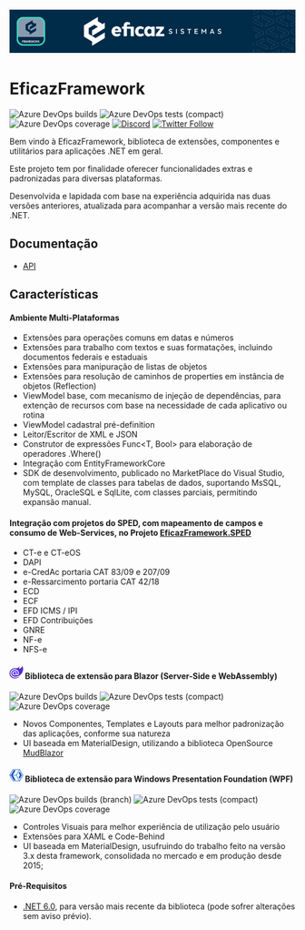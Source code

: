 # <p align="center"> ![EficazFramework](Assets/GitHub-HeaderReadme.png)

# EficazFramework

![Azure DevOps builds](https://eficazshields.azurewebsites.net/azure-devops/build/eficazcs/EficazFramework/27?&logo=azurepipelines&logoColor=white&style=flat-square)
![Azure DevOps tests (compact)](https://eficazshields.azurewebsites.net/azure-devops/tests/eficazcs/EficazFramework/18?compact_message&logo=azuredevops&logoColor=white&style=flat-square)
![Azure DevOps coverage](https://eficazshields.azurewebsites.net/azure-devops/coverage/eficazcs/EficazFramework/18?logo=codecov&logoColor=white&style=flat-square)
[![Discord](https://eficazshields.azurewebsites.net/discord/846078359498653706?color=purple&logo=discord&logoColor=white&style=flat-square)](https://discord.gg/ePvZEGBgaf)
[![Twitter Follow](https://eficazshields.azurewebsites.net/twitter/follow/EficazCS?color=blue&label=twitter&logo=twitter&logoColor=white&style=flat-square)](https://twitter.com/EficazCS)

   Bem vindo à EficazFramework, biblioteca de extensões, componentes e utilitários para aplicações .NET em geral.
   
   Este projeto tem por finalidade oferecer funcionalidades extras e padronizadas para diversas plataformas.
   
   Desenvolvida e lapidada com base na experiência adquirida nas duas versões anteriores, atualizada para acompanhar a versão mais recente do .NET.

## Documentação
 - [API](Docs/Api/Index.md)
   
## Características

#### Ambiente Multi-Plataformas
   - Extensões para operações comuns em datas e números
   - Extensões para trabalho com textos e suas formatações, incluindo documentos federais e estaduais
   - Extensões para manipuração de listas de objetos
   - Extensões para resolução de caminhos de properties em instância de objetos (Reflection)
   - ViewModel base, com mecanismo de injeção de dependências, para extenção de recursos com base na necessidade de cada aplicativo ou rotina
   - ViewModel cadastral pré-definition
   - Leitor/Escritor de XML e JSON
   - Construtor de expressões Func<T, Bool> para elaboração de operadores .Where<T>()
   - Integração com EntityFrameworkCore
   - SDK de desenvolvimento, publicado no MarketPlace do Visual Studio, com template de classes para tabelas de dados, suportando MsSQL, MySQL, OracleSQL e SqlLite, com classes parciais, permitindo expansão manual.
   
#### Integração com projetos do SPED, com mapeamento de campos e consumo de Web-Services, no Projeto [EficazFramework.SPED](https://github.com/Eficaz-Sistemas/EficazFramework.SPED)
   - CT-e e CT-eOS
   - DAPI
   - e-CredAc portaria CAT 83/09 e 207/09
   - e-Ressarcimento portaria CAT 42/18
   - ECD
   - ECF
   - EFD ICMS / IPI
   - EFD Contribuições
   - GNRE
   - NF-e
   - NFS-e
   
#### <img src="./Assets/blazor.svg" width="24" height="24" style="fill:#512BD4" /> Biblioteca de extensão para Blazor (Server-Side e WebAssembly) 

![Azure DevOps builds](https://eficazshields.azurewebsites.net/azure-devops/build/eficazcs/EficazFramework/29?&logo=azurepipelines&logoColor=white&style=flat-square)
![Azure DevOps tests (compact)](https://eficazshields.azurewebsites.net/azure-devops/tests/eficazcs/EficazFramework/30?compact_message&logo=azuredevops&logoColor=white&style=flat-square)
![Azure DevOps coverage](https://eficazshields.azurewebsites.net/azure-devops/coverage/eficazcs/EficazFramework/30?logo=codecov&logoColor=white&style=flat-square)

   - Novos Componentes, Templates e Layouts para melhor padronização das aplicações, conforme sua natureza
   - UI baseada em MaterialDesign, utilizando a biblioteca OpenSource [MudBlazor](https://github.com/MudBlazor/MudBlazor)
   
#### <img src="./Assets/xaml.svg" width="24" height="24" style="fill:#512BD4" /> Biblioteca de extensão para Windows Presentation Foundation (WPF)

![Azure DevOps builds (branch)](https://eficazshields.azurewebsites.net/azure-devops/build/eficazcs/EficazFramework/26/master?label=tests&logo=azuredevops&logoColor=white&style=flat-square)
![Azure DevOps tests (compact)](https://eficazshields.azurewebsites.net/azure-devops/tests/eficazcs/EficazFramework/26?compact_message&logo=azuredevops&logoColor=white&style=flat-square)
![Azure DevOps coverage](https://eficazshields.azurewebsites.net/azure-devops/coverage/eficazcs/EficazFramework/26?logo=codecov&logoColor=white&style=flat-square)
   
   - Controles Visuais para melhor experiência de utilização pelo usuário
   - Extensões para XAML e Code-Behind
   - UI baseada em MaterialDesign, usufruindo do trabalho feito na versão 3.x desta framework, consolidada no mercado e em produção desde 2015;
   
#### Pré-Requisitos
   - [.NET 6.0](https://dotnet.microsoft.com/download/dotnet/6.0), para versão mais recente da biblioteca (pode sofrer alterações sem aviso prévio).
